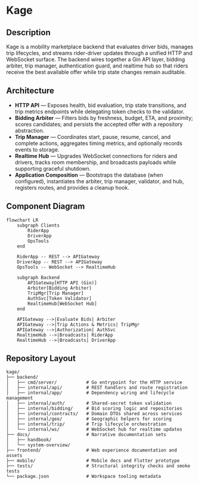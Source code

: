# Kage

## Description
Kage is a mobility marketplace backend that evaluates driver bids, manages trip lifecycles, and streams rider-driver updates through a unified HTTP and WebSocket surface. The backend wires together a Gin API layer, bidding arbiter, trip manager, authentication guard, and realtime hub so that riders receive the best available offer while trip state changes remain auditable.

## Architecture
- **HTTP API** — Exposes health, bid evaluation, trip state transitions, and trip metrics endpoints while delegating token checks to the validator.
- **Bidding Arbiter** — Filters bids by freshness, budget, ETA, and proximity; scores candidates; and persists the accepted offer with a repository abstraction.
- **Trip Manager** — Coordinates start, pause, resume, cancel, and complete actions, aggregates timing metrics, and optionally records events to storage.
- **Realtime Hub** — Upgrades WebSocket connections for riders and drivers, tracks room membership, and broadcasts payloads while supporting graceful shutdown.
- **Application Composition** — Bootstraps the database (when configured), instantiates the arbiter, trip manager, validator, and hub, registers routes, and provides a cleanup hook.

## Component Diagram
```mermaid
flowchart LR
    subgraph Clients
        RiderApp
        DriverApp
        OpsTools
    end

    RiderApp -- REST --> APIGateway
    DriverApp -- REST --> APIGateway
    OpsTools -- WebSocket --> RealtimeHub

    subgraph Backend
        APIGateway[HTTP API (Gin)]
        Arbiter[Bidding Arbiter]
        TripMgr[Trip Manager]
        AuthSvc[Token Validator]
        RealtimeHub[WebSocket Hub]
    end

    APIGateway -->|Evaluate Bids| Arbiter
    APIGateway -->|Trip Actions & Metrics| TripMgr
    APIGateway -->|Authorization| AuthSvc
    RealtimeHub -->|Broadcasts| RiderApp
    RealtimeHub -->|Broadcasts| DriverApp
```

## Repository Layout
```text
kage/
├── backend/
│   ├── cmd/server/           # Go entrypoint for the HTTP service
│   ├── internal/api/         # REST handlers and route registration
│   ├── internal/app/         # Dependency wiring and lifecycle management
│   ├── internal/auth/        # Shared-secret token validation
│   ├── internal/bidding/     # Bid scoring logic and repositories
│   ├── internal/contracts/   # Domain DTOs shared across services
│   ├── internal/geo/         # Geographic helpers for scoring
│   ├── internal/trip/        # Trip lifecycle orchestration
│   └── internal/ws/          # WebSocket hub for realtime updates
├── docs/                     # Narrative documentation sets
│   ├── handbook/
│   └── system-overview/
├── frontend/                 # Web experience documentation and assets
├── mobile/                   # Mobile docs and Flutter prototype
├── tests/                    # Structural integrity checks and smoke tests
└── package.json              # Workspace tooling metadata
```
